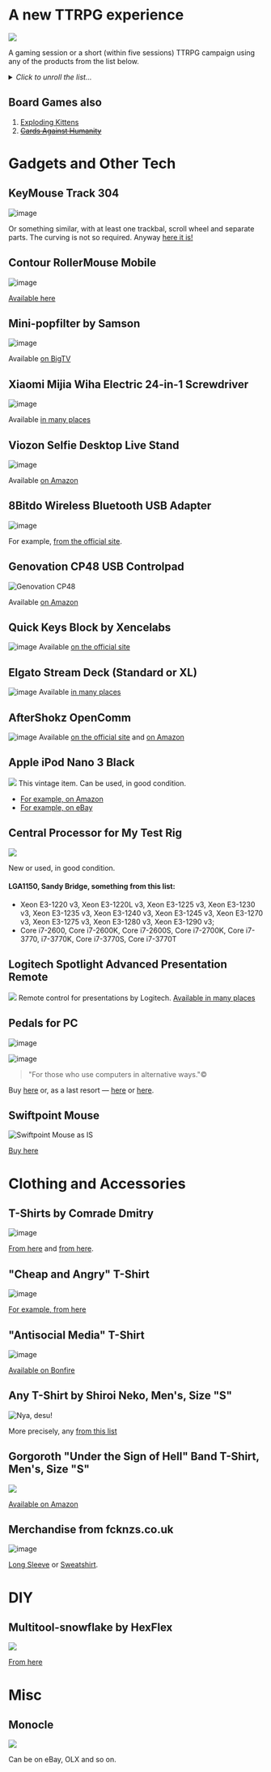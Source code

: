 
# A new TTRPG experience
![](img/new_experience.jpg)

A gaming session or a short (within five sessions) TTRPG campaign using any of the products from the list below.

<details>
  <summary><em>Click to unroll the list...</em></summary

1. [Ars Magica](http://www.atlas-games.com/arm5/)
2. [FFG SW: Edge of Empire](https://www.fantasyflightgames.com/en/products/star-wars-edge-of-the-empire/)
3. [Best Friends](https://www.drivethrurpg.com/product/20630/Best-Friends)
4. [FFG WH40k: Black Crusade](https://www.fantasyflightgames.com/en/products/Black-Crusade/)
5. [Torchbearer](https://www.torchbearerrpg.com/)
6. [Eclipse Phase](http://www.eclipsephase.com/)
7. [Red Markets](https://www.drivethrurpg.com/product/226794/Red-Markets-A-Game-of-Economic-Horror?src=also_purchased)
8. [HeroQuest](https://www.chaosium.com/heroquest/)
9. [Technoir](http://www.technoirrpg.com/)
10. [The company RPG](https://mega-corp.itch.io/the-company) и, в особенности [Project Ricochet](https://meatcastlegameware.itch.io/project-ricochet)
11. [PbTA tremulus](https://realityblurs.com/shop/product/tremulus-hardcover-print-pdf/)
12. [Mindjammer](https://mindjammerpress.com/mindjammer/)
13. [PbTA Monsters of the week](http://www.evilhat.com/home/monster-of-the-week/)
14. [Space Bounty Blues](https://nerdypapergames.itch.io/sbb)
15. [The Mountain Witch](https://sites.google.com/site/mountainwitchrpg/)
16. [Root RPG](https://www.magpiegames.com/category/root-rpg/)
17. [All flesh must be eaten](http://www.allflesh.com/flesh.html)
18. [Malifaux: Through The Breach](https://www.wyrd-games.net/through-the-breach/)
19. [Ultima Forsan: Макабрическая Русь](https://studio101.ru/savageworlds/ultimaforsan/ST5702)
20. [Bulldogs!](https://www.drivethrurpg.com/product/94493/Bulldogs-d20-Edition)
21. [S/Lay w/Me](http://adept-press.com/games-fantasy-horror/slay-wme/)
22. [Geiger Counter](http://www.jwalton.media/geiger)
23. [Misspent Youth](http://misspentyouth.robertbohl.com/)
24. [Contenders](https://www.drivethrurpg.com/product/20233/Contenders)
25. [The Sword, the Crown and the Unspeakable Power](https://www.drivethrurpg.com/product/239692/The-Sword-The-Crown-and-The-Unspeakable-Power))
26. [Night’s Black Agents](http://site.pelgranepress.com/index.php/nights-black-agents/)
27. [Conspiracy X](http://www.edenstudios.net/conspiracyx.html)
28. [Don't rest your head](http://www.evilhat.com/home/dont-rest-your-head-2/)
29. [The Whispering Vault](http://paizo.com/products/btpy7fk1?The-Whispering-Vault)
30. [OWoD Changeling: The Dreaming](http://www.drivethrurpg.com/browse/pub/1/White-Wolf/subcategory/1_14/Changeling-The-Dreaming)
31. [NWoD Changeling: The Lost](http://theonyxpath.com/category/worlds/chroniclesofdarkness/changelingthelost/)
32. [OWoD Wraith: the Oblivion](http://www.drivethrurpg.com/browse/pub/1/White-Wolf/subcategory/1_43/Wraith-The-Oblivion)
33. [Ten Candles](http://cavalrygames.com/ten-candles/)
34. [Murderous Ghosts](https://payhip.com/b/jGPB)
35. [Over The Edge](http://www.atlas-games.com/overtheedge/)
36. [Sorcerer](http://adept-press.com/games-fantasy-horror/sorcerer/)
37. [Ocean](http://www.drivethrurpg.com/product/63429/Ocean?manufacturers_id=385)
38. [Open Adventure](http://geekguild.com/openadventure/)
39. [The Quiet Year](https://buriedwithoutceremony.com/the-quiet-year/)
40. [The Shadow Theory](http://www.giantitp.com/forums/showthread.php?147142-Shadow-Theory-(d20-Modern-Horror))
41. [Каждый - Джон](http://archive.pnprpg.ru/layouts/EverythingIsJohn/John_RPG_example.pdf)
42. [44: A Game of Automatic Fear](https://www.drivethrurpg.com/product/79290/44-A-Game-of-Automatic-Fear)
43. [Savage Flower Kingdom](http://experimentalplayground.blogspot.ru/2013/08/savage-flower-kingdom.html)
44. [Dogs in the Vineyard](http://www.lumpley.com/dogs.html)
45. [Dresden files](https://www.evilhat.com/home/dresden-files-rpg/)
46. [Cryptomancer RPG](http://cryptorpg.com/)
47. [Esoteric Enterprises RPG](https://drive.google.com/file/d/1-TNP-a4JHBtS7iJUZD9Amt5RunIPA-yX/view?usp=sharing)
48. [English Eerie](https://www.drivethrurpg.com/product/225811/English-Eerie-Rural-Horror-Storytelling-Game-for-One-Player?src=also_purchased)
49. [City Planning Department](https://www.drivethrurpg.com/product/264075/City-Planning-Department?src=also_purchased)
50. [Dont Walk in Winter Wood](https://www.drivethrurpg.com/product/104196/Dont-Walk-in-Winter-Wood?manufacturers_id=584)
51. [Rust Hulks](https://www.drivethrurpg.com/product/300564/Rust-Hulks)
52. [Dark Ages: Fae](https://www.drivethrurpg.com/product/710/Dark-Ages-Fae)
53. [Degenesis](https://degenesis.com/)
54. [Shadow of The Demon Lord](https://schwalbentertainment.com/shadow-of-the-demon-lord/)
55. [Brindlewood Bay](https://www.gauntlet-rpg.com/brindlewood-bay.html)
56. [Mausritter](https://mausritter.com/)
57. [PbTA: Злодеяние](https://indigogames.ru/shop/zlodeyanie-pdf/)
58. [Cold City](https://www.indiepressrevolution.com/xcart/Cold-City-PDF.html)
59. [Let These Mermaids Touch Your Dick Maybe](https://riverhousegames.itch.io/let-these-mermaids-touch-your-dick-maybe)
60. [The Zone](https://laughingkaiju.com/games/the-zone/)
61. [Гусь-Хрустальный 2096](https://www.drivethrurpg.com/product/371634/-2096?manufacturers_id=19142)
62. [Three Sixteen](https://www.drivethrurpg.com/product/56768/Three-Sixteen)
63. [Alien RPG](https://www.alien-rpg.com/)
64. [Band of Blades](https://evilhat.com/product/band-of-blades/)
65. [Bliss Stage](https://www.drivethrurpg.com/product/194199/Bliss-Stage-Interim-Stage)
66. [Bootleggers](https://www.drivethrurpg.com/product/132208/Bootleggers)
67. [Breakers](https://johnharper.itch.io/breakers)
68. [Dogs in the Vineyard](https://en.wikipedia.org/wiki/Dogs_in_the_Vineyard)
69. [Dream Askew](https://www.drivethrurpg.com/product/261155/Dream-Askew---Dream-Apart)
70. [Electric Bastionland](https://chrismcdee.itch.io/electric-bastionland)
71. [Girl Underground](https://www.drivethrurpg.com/product/281656/Girl-Underground)
72. [Grey Ranks](https://www.drivethrurpg.com/product/86422/Grey-Ranks)
73. [Infected!](https://www.drivethrurpg.com/product/187452/Infected-Zombie-RPG)
74. [The King Is Dead](https://www.drivethrurpg.com/product/241598/The-King-Is-Dead)
75. [Lacuna Part I.](https://www.drivethrurpg.com/product/95893/Lacuna-Part-I-second-attempt)
76. [InSpectres](https://www.drivethrurpg.com/product/17891/InSpectres?src=hottest_filtered)
77. [Microscope](https://lamemage.itch.io/microscope)
78. [A Spark in Fate Core](https://www.drivethrurpg.com/product/117868/A-Spark-in-Fate-Core)
79. [Monmtsegur 1244](https://www.drivethrurpg.com/product/429235/Montsegur-1244)
80. [The World Wide Wrestrling RPG](https://ndpdesign.com/wwwrpg)
81. [The Mustang](http://www.onesevendesign.com/mustang/)
82. [Night Witches](https://bullypulpitgames.com/products/night-witches)
83. [Poison'd](https://www.nobleknight.com/P/2147389135/Poisond---A-Pirate-RPG)
84. [Under Hollow Hills](https://www.drivethrurpg.com/product/381079/Under-Hollow-Hills?manufacturers_id=3701)
85. [Polaris RPG](https://www.drivethrurpg.com/product/184944/POLARIS-RPG--Core-Rulebook-1--ENGLISH)
86. [PSI*RUN](https://lumpley.itch.io/psirun)
87. [Trollbabe](https://www.nobleknight.com/P/2147528017/Trollbabe)
88. [Tha Shab-al-Hiri Roach](https://bullypulpitgames.com/products/roach)
89. [The Shadow of Yesterday](https://mattmachell.github.io/minimum-viable-ebook/examples/tsoy/index.html)
90. [Shooting in Tha Moon](http://www.blackgreengames.com/shop/shooting-the-moon-pdf)
91. [Steal Away Jordan](https://www.indiepressrevolution.com/xcart/Steal-Away-Jordan-PDF.html)
92. [Swords Without Master](https://www.worldswithoutmaster.com/swords-without-master-about)
93. [Thou Art But A Warrior](https://www.drivethrurpg.com/product/142220/Thou-Art-But-A-Warrior)
94. [Cobwebs TTRPG]([url](https://worldchampgameco.itch.io/cobwebs))
95. [Sleepaway]([url](https://possumcreekgames.itch.io/sleepaway))
96. [The Electric State RPG](https://freeleaguepublishing.com/shop/the-electric-state-rpg/core-rulebook/)
97. [Slugblaster](https://slugblaster.com/)
98. [For The Queen](https://evilhat.com/product/for-the-queen/)
99. [The Veil](https://www.drivethrurpg.com/en/product/199467/the-veil-cyberpunk-roleplaying-powered-by-the-apocalypse)
100. [Belly of the beast](https://www.drivethrurpg.com/en/product/192736/belly-of-the-beast-rpg)
</details>

## Board Games also
1. [Exploding Kittens](https://www.explodingkittens.com/)
2. ~~[Cards Against Humanity](https://www.cardsagainsthumanity.com/)~~

# Gadgets and Other Tech

## KeyMouse Track 304
![image](https://user-images.githubusercontent.com/968194/162278867-e2716091-592c-4182-8b6d-f060a0c0fc9c.png)

Or something similar, with at least one trackbal, scroll wheel and separate parts. The curving is not so required.
Anyway [here it is!](https://www.keymouse.com/catalog/keymouse/keymouse-track-125-3d-printed-assembled)

## Contour RollerMouse Mobile
![image](https://github.com/anmcarrow/anmcarrow.wishlist/assets/968194/66183332-0dca-41a7-b012-23311b51869a)

[Available here](https://contourdesign.store/collections/all-products/products/rollermouse-mobile#details)

## Mini-popfilter by Samson
![image](https://user-images.githubusercontent.com/968194/115162812-3f331c80-a0ae-11eb-9920-538fabb8ca8c.png)

Available [on BigTV](https://www.bigtv.ru/product/pop-filtr-samson-ps05-621606/?event=gmerchant&roistat=merchant3_g_108475618259_online:ru:RU:621606&roistat_referrer=&roistat_pos=&utm_source=gmerchant&utm_medium=cpc&utm_campaign=10305589913&utm_content=621606&gclid=Cj0KCQjwse-DBhC7ARIsAI8YcWIAihDmeMTyLdZexeNIrJxdn-k5yvNxWTCtY0lKBEd2o3nOkKU-vT4aAn_aEALw_wcB)

## Xiaomi Mijia Wiha Electric 24-in-1 Screwdriver
![image](https://user-images.githubusercontent.com/968194/114421235-c4ee2e00-9bbd-11eb-8f67-70081b999479.png)

Available [in many places](https://market.yandex.ru/offer/a7ZDCU1PUhpUyHhEFCe4fg?lr=194&cpa=0&onstock=1)

## Viozon Selfie Desktop Live Stand
![image](https://user-images.githubusercontent.com/968194/117597141-a859fd00-b14d-11eb-96df-45a6879cf70e.png)

Available [on Amazon](https://www.amazon.com/Viozon-Desktop-Microphone-competiable-Teaching/dp/B086W3L2XB/ref=as_li_ss_tl?ref_=ast_sto_dp&linkCode=sl1&tag=tecbri-20&linkId=0bde27c83a9f70ca1bc682f65f123908&language=en_US)

## 8Bitdo Wireless Bluetooth USB Adapter
![image](https://user-images.githubusercontent.com/968194/128595007-cae86e7b-b0fc-4324-8232-3324f84a755d.png)

For example, [from the official site](https://shop.8bitdo.com/products/8bitdo-wireless-bluetooth-adapter-for-nintendo-switch-windows-mac-raspberry-pi).

## Genovation CP48 USB Controlpad
![Genovation CP48](https://www.genovation.com/wp-content/uploads/2022/11/cp48_v4_front.png)

Available [on Amazon](https://www.amazon.com/Genovation-CP48-USBHID-48KEY-CONTROLPAD-BLACK/dp/B00UH3E23G/ref=sr_1_4?dchild=1&keywords=Genovation&qid=1621025167&sr=8-4)

## Quick Keys Block by Xencelabs
![image](https://github.com/anmcarrow/anmcarrow.wishlist/assets/968194/60fd400a-ea13-42bb-a25b-ab5606bc02c0)
Available [on the official site](https://www.xencelabs.com/store/accessories/xencelabs-quick-keys-remote)

## Elgato Stream Deck (Standard or XL)
![image](https://user-images.githubusercontent.com/968194/113795400-7a9c2580-9755-11eb-80b9-f35f8a5e9821.png)
Available [in many places](https://market.yandex.ru/search?text=Elgato%20stream%20deck&cvredirect=2&cpa=0&onstock=0&local-offers-first=0)

## AfterShokz OpenComm
![image](https://user-images.githubusercontent.com/968194/113945126-5fd9b780-980e-11eb-9a33-9e3336357c47.png)
Available [on the official site](https://us.aftershokz.com/products/opencomm) and [on Amazon](https://www.amazon.com/AfterShokz-Conduction-Noise-Canceling-Microphone-Commercial/dp/B08DW2SJCQ)

## Apple iPod Nano 3 Black
![](img/ipod.jpg)
This vintage item. Can be used, in good condition.
- [For example, on Amazon](https://www.amazon.com/Apple-Generation-Black-Discontinued-Manufacturer/dp/B000JO3N3S/ref=sr_1_7?s=mp3&ie=UTF8&qid=1511646448&sr=1-7&keywords=ipod+nano+3+black)
- [For example, on eBay](https://www.ebay.com/sch/i.html?_odkw=apple+ipod+nano+3+black&_osacat=0&_from=R40&_trksid=p2045573.m570.l1313.TR0.TRC0.H0.Xapple+ipod+nano+3rd+black.TRS1&_nkw=apple+ipod+nano+3rd+black&_sacat=0)

## Central Processor for My Test Rig
![](img/cpu.jpg)

New or used, in good condition.

#### LGA1150, Sandy Bridge, something from this list:
- Xeon E3-1220 v3, Xeon E3-1220L v3, Xeon E3-1225 v3, Xeon E3-1230 v3, Xeon E3-1235 v3, Xeon E3-1240 v3, Xeon E3-1245 v3, Xeon E3-1270 v3, Xeon E3-1275 v3, Xeon E3-1280 v3, Xeon E3-1290 v3;
- Core i7-2600, Core i7-2600K, Core i7-2600S, Core i7-2700K, Core i7-3770, i7-3770K, Core i7-3770S, Core i7-3770T

## Logitech Spotlight Advanced Presentation Remote
![](img/presenter.jpg)
Remote control for presentations by Logitech.
[Available in many places](https://www.amazon.com/s/ref=nb_sb_noss?url=search-alias%3Daps&field-keywords=Logitech+Spotlight+Advanced+Presentation+Remote&rh=i%3Aaps%2Ck%3ALogitech+Spotlight+Advanced+Presentation+Remote)

## Pedals for PC
![image](https://github.com/user-attachments/assets/4d42f4f4-f8ae-4506-87be-5607e8a3ee9a)

![image](https://m.media-amazon.com/images/I/81PHrXDUO8L._AC_UF894,1000_QL80_.jpg)

> "For those who use computers in alternative ways."©

Buy [here](http://www.kinesis-ergo.com/shop/savant-elite2-waterproof-triple-pedal/) or, as a last resort — [here](http://www.dx.com/p/usb-triple-action-foot-switch-keyboard-control-foot-pedal-56508#.VmFnZFjhDRY) or [here](https://www.elgato.com/us/en/p/stream-deck-pedal).

## Swiftpoint Mouse
![Swiftpoint Mouse as IS](img/swiftpoint_mouse.jpg)

[Buy here](https://www.swiftpoint.com/product/swiftpoint-gt-mouse-2/)

# Clothing and Accessories

## T-Shirts by Comrade Dmitry
![image](https://github.com/user-attachments/assets/20c35d5d-347f-42d3-8157-4d790eb1049d)

[From here](https://sharkrobot.com/products/flick-the-bean?_pos=2&_sid=48ac710cb&_ss=r) and [from here](https://sharkrobot.com/products/comrade?_pos=1&_sid=efd74d7eb&_ss=r).

## "Cheap and Angry" T-Shirt
![image](https://user-images.githubusercontent.com/968194/227749509-c0f8ab91-5129-45f9-b470-78045bcfbd89.png)

[For example, from here](https://hiphoptochka.com/YUG_Deshevo_y_Serdito_tee_ru)

## "Antisocial Media" T-Shirt
![image](https://user-images.githubusercontent.com/968194/226492327-3de38b0c-84cf-4828-a447-74c8d428a138.png)

[Available on Bonfire](https://www.bonfire.com/one-million-dead-birdsites/)

## Any T-Shirt by Shiroi Neko, Men's, Size "S"
![Nya, desu!](img/shiroi_neko.jpg)

More precisely, any [from this list](https://www.evernote.com/shard/s278/sh/7017da53-f9cd-4948-be86-2627fc7a4002/3af1e1f76b23666019606b7dce29068b)

## Gorgoroth "Under the Sign of Hell" Band T-Shirt, Men's, Size "S"
![](img/gorgoroth_tshirt.jpg)

[Available on Amazon](https://www.amazon.com/Gorgoroth-Under-Sign-Hell-t-shirt/dp/B01H4LC5S2/ref=sr_1_43?ie=UTF8&qid=1487409843&sr=8-43&keywords=gorgoroth+tshirt)

## Merchandise from fcknzs.co.uk
![image](https://user-images.githubusercontent.com/968194/224489299-d751afc6-7502-4bad-af6f-a91a4a65658d.png)

[Long Sleeve](https://fcknzs.co.uk/product/antifa-iron-front-3-arrows-3-4-sleeve-raglan-shirt) or [Sweatshirt](https://fcknzs.co.uk/product/antifa-iron-front-3-arrows-unisex-sweatshirt).

# DIY  

## Multitool-snowflake by HexFlex
![](img/snowflake_tool.jpg)

[From here](https://www.hexflex.com/shop/?v=f24485ae434a)

# Misc

## Monocle
![](img/monocle.jpg)

Can be on eBay, OLX and so on.

